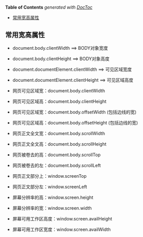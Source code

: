 <!-- START doctoc generated TOC please keep comment here to allow auto update -->
<!-- DON'T EDIT THIS SECTION, INSTEAD RE-RUN doctoc TO UPDATE -->
**Table of Contents**  *generated with [DocToc](https://github.com/thlorenz/doctoc)*

- [常用宽高属性](#%E5%B8%B8%E7%94%A8%E5%AE%BD%E9%AB%98%E5%B1%9E%E6%80%A7)

<!-- END doctoc generated TOC please keep comment here to allow auto update -->

## 常用宽高属性

- document.body.clientWidth ==> BODY对象宽度  
- document.body.clientHeight ==> BODY对象高度  
- document.documentElement.clientWidth ==> 可见区域宽度  
- document.documentElement.clientHeight ==> 可见区域高度


- 网页可见区域宽：document.body.clientWidth 
- 网页可见区域高：document.body.clientHeight 
- 网页可见区域宽：document.body.offsetWidth (包括边线的宽) 
- 网页可见区域高：document.body.offsetHeight (包括边线的宽) 
- 网页正文全文宽：document.body.scrollWidth 
- 网页正文全文高：document.body.scrollHeight 
- 网页被卷去的高：document.body.scrollTop 
- 网页被卷去的左：document.body.scrollLeft 
- 网页正文部分上：window.screenTop 
- 网页正文部分左：window.screenLeft 
- 屏幕分辨率的高：window.screen.height 
- 屏幕分辨率的宽：window.screen.width 
- 屏幕可用工作区高度：window.screen.availHeight 
- 屏幕可用工作区宽度：window.screen.availWidth